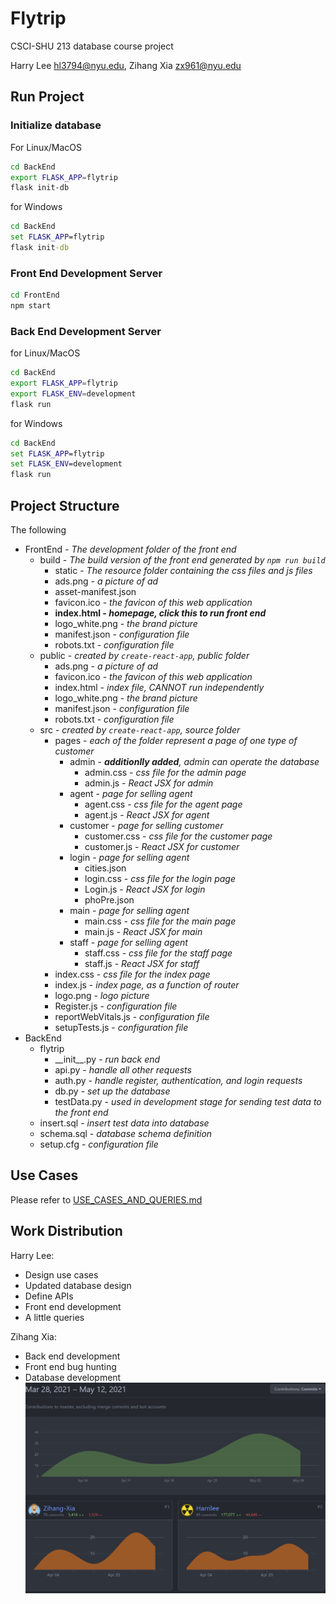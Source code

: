 # Flytrip
CSCI-SHU 213 database course project 

Harry Lee [hl3794@nyu.edu](mailto:hl3794@nyu.edu), 
Zihang Xia [zx961@nyu.edu](mailto:zx961@nyu.edu)

## Run Project
### Initialize database
For Linux/MacOS
```bash
cd BackEnd
export FLASK_APP=flytrip
flask init-db
```
for Windows
```bat
cd BackEnd
set FLASK_APP=flytrip
flask init-db
```
### Front End Development Server
```bat
cd FrontEnd
npm start
```

### Back End Development Server
for Linux/MacOS
```bash
cd BackEnd
export FLASK_APP=flytrip
export FLASK_ENV=development
flask run
```
for Windows
```bat
cd BackEnd
set FLASK_APP=flytrip
set FLASK_ENV=development
flask run
```

## Project Structure
The following 
- FrontEnd - *The development folder of the front end*
    - build - *The build version of the front end generated by `npm run build`*
        - static - *The resource folder containing the css files and js files*
        - ads.png - *a picture of ad*
        - asset-manifest.json
        - favicon.ico - *the favicon of this web application*
        - **index.html - *homepage, click this to run front end***
        - logo_white.png - *the brand picture*
        - manifest.json - *configuration file*
        - robots.txt - *configuration file*
    - public - *created by `create-react-app`, public folder*
        - ads.png - *a picture of ad*
        - favicon.ico - *the favicon of this web application*
        - index.html - *index file, CANNOT run independently*
        - logo_white.png - *the brand picture*
        - manifest.json - *configuration file*
        - robots.txt - *configuration file*
    - src - *created by `create-react-app`, source folder*
        - pages - *each of the folder represent a page of one type of customer*
            - admin - *__additionlly added__, admin can operate the database*
                - admin.css - *css file for the admin page*
                - admin.js - *React JSX for admin*
            - agent - *page for selling agent*
                - agent.css - *css file for the agent page*
                - agent.js - *React JSX for agent*
            - customer - *page for selling customer*
                - customer.css - *css file for the customer page*
                - customer.js - *React JSX for customer*
            - login - *page for selling agent*
                - cities.json
                - login.css - *css file for the login page*
                - Login.js - *React JSX for login*
                - phoPre.json
            - main - *page for selling agent*
                - main.css - *css file for the main page*
                - main.js - *React JSX for main*
            - staff - *page for selling agent*
                - staff.css - *css file for the staff page*
                - staff.js - *React JSX for staff*
        - index.css - *css file for the index page*
        - index.js - *index page, as a function of router*
        - logo.png - *logo picture*
        - Register.js - *configuration file*
        - reportWebVitals.js - *configuration file*
        - setupTests.js - *configuration file*
- BackEnd
    - flytrip
        - \_\_init__.py - *run back end*
        - api.py - *handle all other requests*
        - auth.py - *handle register, authentication, and login requests*
        - db.py - *set up the database*
        - testData.py - *used in development stage for sending test data to the front end*
    - insert.sql - *insert test data into database*
    - schema.sql - *database schema definition*
    - setup.cfg - *configuration file*
        
## Use Cases
Please refer to [USE_CASES_AND_QUERIES.md](./USE_CASES_AND_QUERIES.md)

## Work Distribution

Harry Lee:
- Design use cases
- Updated database design
- Define APIs
- Front end development
- A little queries

Zihang Xia:
- Back end development
- Front end bug hunting
- Database development
![img.png](img.png)
